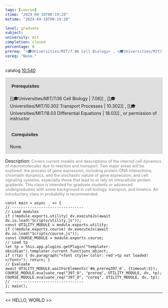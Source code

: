 ```yaml
---
tags: [course]
ctime: "2024-04-18T00:19:28"
mstime: "2024-04-18T00:19:28"

level: graduate
subject: 
university: mit
completion: closed
percentage: 0
prereq: "<🎓Universities/MIT/7.06 Cell Biology> , <🎓Universities/MIT/10.302 Transport Processes> , <🎓Universities/MIT/18.03 Differential Equations> , or permission of instructor"
coreq: "None."
---
```


catalog [10.540](http://student.mit.edu/catalog/m10a.html#10.540)

<span style="display: block; padding: 15px; background-color: rgb(100, 100, 100, 0.2);"><font id="m_prereq397_0" style="display: block; font-family: Arial, sans-serif; font-weight: bold; padding: 5px">Prerequisites</font><br><span id="prereq397_0">[[🎓Universities/MIT/7.06 Cell Biology | 7.06]] , [[🎓Universities/MIT/10.302 Transport Processes | 10.302]] , [[🎓Universities/MIT/18.03 Differential Equations | 18.03]] , or permission of instructor</span></span>
<span style="display: block; padding: 15px; background-color: rgb(100, 100, 100, 0.2);"><font id="m_coreq397_0" style="display: block; font-family: Arial, sans-serif; font-weight: bold; padding: 5px">Corequisites</font><br><span id="coreq397_0">None.</span></span>

<font style="">Description:</font>
<font style="color: grey; font-size: 0.8rem;">Covers current models and descriptions of the internal cell dynamics of macromolecules due to reaction and transport.  Two major areas will be explored:  the process of gene expression, including protein-DNA interactions, chromatin dynamics, and the stochastic nature of gene expression; and cell signaling systems, especially those that lead to or rely on intracellular protein gradients.  This class is intended for graduate students or advanced undergraduates with some background in cell biology, transport, and kinetics. An introductory class in probability is recommended.</font>

```dataviewjs
const main = async _ => {
// --------------------------------
// Load modules
if (!module.exports.utility) dv.executeJs(await dv.io.load("Scripts/utility.js"));
const UTILITY_MODULE = module.exports.utility;
if (!module.exports.course) dv.executeJs(await dv.io.load("Scripts/course.js"));
const COURSE_MODULE = module.exports.course;
// Load tp
let tp = this.app.plugins.getPlugin("templater-obsidian").templater.current_functions_object;
if (!tp) { dv.paragraph("<font style='color: red'>tp not loaded!</font>"); return; }
// Evaluate
await UTILITY_MODULE.waitForElements(`#m_prereq397_0`, {timeout:5});
COURSE_MODULE.evaluate_req("397_0", "prereq", UTILITY_MODULE, dv, tp);
COURSE_MODULE.evaluate_req("397_0", "coreq", UTILITY_MODULE, dv, tp);
// --------------------------------
}; main();
```

---

<< HELLO, WORLD >>
